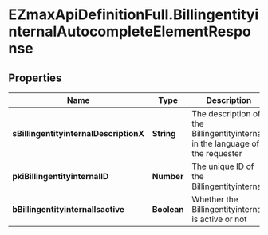 # EZmaxApiDefinitionFull.BillingentityinternalAutocompleteElementResponse

## Properties

Name | Type | Description | Notes
------------ | ------------- | ------------- | -------------
**sBillingentityinternalDescriptionX** | **String** | The description of the Billingentityinternal in the language of the requester | 
**pkiBillingentityinternalID** | **Number** | The unique ID of the Billingentityinternal. | 
**bBillingentityinternalIsactive** | **Boolean** | Whether the Billingentityinternal is active or not | 


